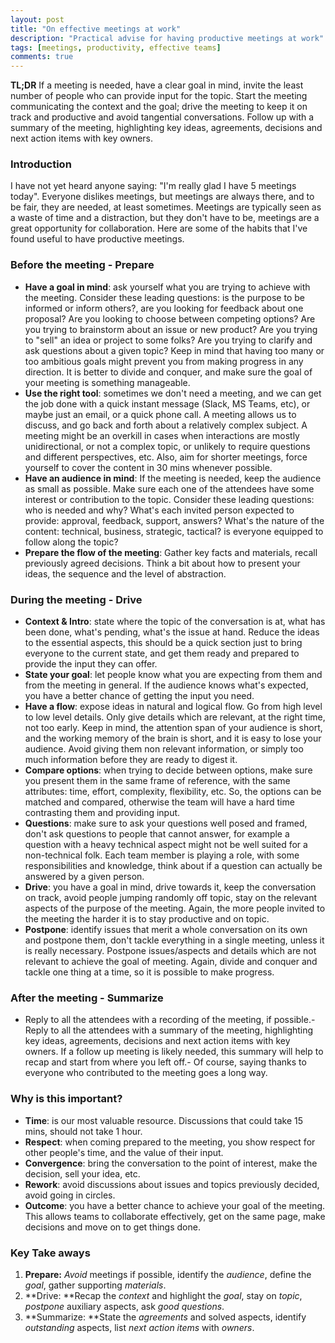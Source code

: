 ```yaml
---
layout: post
title: "On effective meetings at work"
description: "Practical advise for having productive meetings at work"
tags: [meetings, productivity, effective teams]
comments: true
---
```


**TL;DR** If a meeting is needed, have a clear goal in mind, invite the least number of people who can provide input for the topic. Start the meeting communicating the context and the goal; drive the meeting to keep it on track and productive and avoid tangential conversations. Follow up with a summary of the meeting, highlighting key ideas, agreements, decisions and next action items with key owners.

### Introduction
I have not yet heard anyone saying: "I'm really glad I have 5 meetings today". Everyone dislikes meetings, but meetings are always there, and to be fair, they are needed, at least sometimes. Meetings are typically seen as a waste of time and a distraction, but they don't have to be, meetings are a great opportunity for collaboration. Here are some of the habits that I've found useful to have productive meetings.

### Before the meeting - Prepare
- **Have a goal in mind**: ask yourself what you are trying to achieve with the meeting. Consider these leading questions: is the purpose to be informed or inform others?, are you looking for feedback about one proposal? Are you looking to choose between competing options? Are you trying to brainstorm about an issue or new product? Are you trying to "sell" an idea or project to some folks? Are you trying to clarify and ask questions about a given topic? Keep in mind that having too many or too ambitious goals might prevent you from making progress in any direction. It is better to divide and conquer, and make sure the goal of your meeting is something manageable.
- **Use the right tool**: sometimes we don't need a meeting, and we can get the job done with a quick instant message (Slack, MS Teams, etc), or maybe just an email, or a quick phone call. A meeting allows us to discuss, and go back and forth about a relatively complex subject. A meeting might be an overkill in cases when interactions are mostly unidirectional, or not a complex topic, or unlikely to require questions and different perspectives, etc. Also, aim for shorter meetings, force yourself to cover the content in 30 mins whenever possible.
- **Have an audience in mind**: If the meeting is needed, keep the audience as small as possible. Make sure each one of the attendees have some interest or contribution to the topic. Consider these leading questions: who is needed and why? What's each invited person expected to provide: approval, feedback, support, answers? What's the nature of the content: technical, business, strategic, tactical? is everyone equipped to follow along the topic?
- **Prepare the flow of the meeting**: Gather key facts and materials, recall previously agreed decisions. Think a bit about how to present your ideas, the sequence and the level of abstraction.

### During the meeting - Drive
- **Context & Intro**: state where the topic of the conversation is at, what has been done, what's pending, what's the issue at hand. Reduce the ideas to the essential aspects, this should be a quick section just to bring everyone to the current state, and get them ready and prepared to provide the input they can offer.
- **State your goal**: let people know what you are expecting from them and from the meeting in general. If the audience knows what's expected, you have a better chance of getting the input you need.
- **Have a flow**: expose ideas in natural and logical flow. Go from high level to low level details. Only give details which are relevant, at the right time, not too early. Keep in mind, the attention span of your audience is short, and the working memory of the brain is short, and it is easy to lose your audience. Avoid giving them non relevant information, or simply too much information before they are ready to digest it.
- **Compare options**: when trying to decide between options, make sure you present them in the same frame of reference, with the same attributes: time, effort, complexity, flexibility, etc. So, the options can be matched and compared, otherwise the team will have a hard time contrasting them and providing input.
- **Questions**: make sure to ask your questions well posed and framed, don't ask questions to people that cannot answer, for example a question with a heavy technical aspect might not be well suited for a non-technical folk. Each team member is playing a role, with some responsibilities and knowledge, think about if a question can actually be answered by a given person.
- **Drive**: you have a goal in mind, drive towards it, keep the conversation on track, avoid people jumping randomly off topic, stay on the relevant aspects of the purpose of the meeting. Again, the more people invited to the meeting the harder it is to stay productive and on topic.
- **Postpone**: identify issues that merit a whole conversation on its own and postpone them, don't tackle everything in a single meeting, unless it is really necessary. Postpone issues/aspects and details which are not relevant to achieve the goal of meeting. Again, divide and conquer and tackle one thing at a time, so it is possible to make progress.

### After the meeting - Summarize
- Reply to all the attendees with a recording of the meeting, if possible.- Reply to all the attendees with a summary of the meeting, highlighting key ideas, agreements, decisions and next action items with key owners. If a follow up meeting is likely needed, this summary will help to recap and start from where you left off.- Of course, saying thanks to everyone who contributed to the meeting goes a long way.

### Why is this important?
- **Time**: is our most valuable resource. Discussions that could take 15 mins, should not take 1 hour.
- **Respect**: when coming prepared to the meeting, you show respect for other people's time, and the value of their input.
- **Convergence**: bring the conversation to the point of interest, make the decision, sell your idea, etc.
- **Rework**: avoid discussions about issues and topics previously decided, avoid going in circles.
- **Outcome**: you have a better chance to achieve your goal of the meeting. This allows teams to collaborate effectively, get on the same page, make decisions and move on to get things done.

### Key Take aways
1. **Prepare:** *Avoid* meetings if possible, identify the *audience*, define the *goal*, gather supporting *materials*.
2. **Drive: **Recap the *context* and highlight the *goal*, stay on *topic*, *postpone* auxiliary aspects, ask *good questions*.
3. **Summarize: **State the *agreements* and solved aspects, identify *outstanding* aspects, list *next action items* with *owners*.